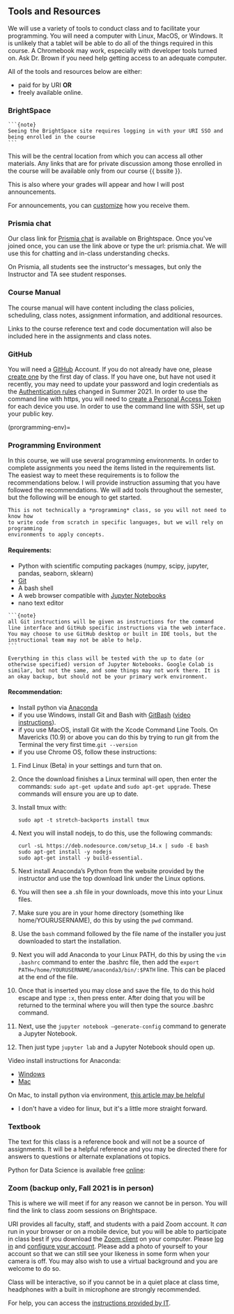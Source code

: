 ## Tools and Resources

We will use a variety of tools to conduct class and to facilitate your programming. You will need a computer with Linux, MacOS, or Windows. It is unlikely that a tablet will be able to do all of the things required in this course. A Chromebook may work, especially with developer tools turned on. Ask Dr. Brown if you need help getting access to an adequate computer.



All of the tools and resources below are either:

  - paid for by URI **OR**
  - freely available online.


### BrightSpace

````{margin}
```{note}
Seeing the BrightSpace site requires logging in with your URI SSO and being enrolled in the course
```
````
This will be the central location from which you can access all other materials.
Any links that are for private discussion among those enrolled in the course will be available only from our course {{ bssite }}.

This is also where your grades will appear and how I will post announcements.

For announcements, you can [customize](https://documentation.brightspace.com/EN/le/announcements/learner/enable_notifications_in_announcements.htm) how you receive them.


### Prismia chat

Our class link for [Prismia chat](https://prismia.chat/) is available on Brightspace.
Once you've joined once, you can use the link above or type the url: prismia.chat.
We will use this for chatting and in-class understanding checks.

On Prismia, all students see the instructor's messages, but only the Instructor and TA see student responses. 

### Course Manual

The course manual will have content including the class policies, scheduling, class notes, assignment information, and additional resources.
<!-- This will be linked from Brightspace and available publicly online at ). -->
Links to the course reference text and code documentation will also be included here in the assignments and class notes.

### GitHub

You will need a [GitHub](https://github.com/) Account. If you do not already have one, please [create one](https://github.com/signup) by the first day of class. If you have one, but have not used it recently, you may need to update your password and login credentials as the [Authentication rules](https://docs.github.com/en/github/authenticating-to-github/keeping-your-account-and-data-secure/about-authentication-to-github) changed in Summer 2021.  In order to use the command line with https, you will need to [create a Personal Access Token](https://docs.github.com/en/github/authenticating-to-github/creating-a-personal-access-token) for each device you use. In order to use the command line with SSH, set up your public key.



(prorgramming-env)=
### Programming Environment

In this course, we will use several programming environments. In order to complete assignments you need the items listed in the requirements list. The easiest way to meet these requirements is to follow the recommendations below. I will provide instruction assuming that you have followed the recommendations.
We will add tools throughout the semester, but the following will be enough
to get started.

```{warning}
This is not technically a *programming* class, so you will not need to know how
to write code from scratch in specific languages, but we will rely on programming
environments to apply concepts.
```

#### Requirements:
- Python with scientific computing packages (numpy, scipy, jupyter, pandas, seaborn, sklearn)
- [Git](https://git-scm.com/book/en/v2/Getting-Started-Installing-Git)
- A bash shell
- A web browser compatible with [Jupyter Notebooks](https://jupyter-notebook-beginner-guide.readthedocs.io/en/latest/install.html#step-0-the-browser)
- nano text editor

<!-- - Openrefine -->

````{margin}
```{note}
all Git instructions will be given as instructions for the command line interface and GitHub specific instructions via the web interface. You may choose to use GitHub desktop or built in IDE tools, but the instructional team may not be able to help.
```
````

```{warning}
Everything in this class will be tested with the up to date (or otherwise specified) version of Jupyter Notebooks. Google Colab is similar, but not the same, and some things may not work there. It is an okay backup, but should not be your primary work environment.
```

#### Recommendation:
- Install python via [Anaconda](https://www.anaconda.com/products/individual)
- if you use Windows, install Git and Bash with [GitBash](https://gitforwindows.org/) ([video instructions](https://youtu.be/339AEqk9c-8)).
- if you use MacOS, install Git with the Xcode Command Line Tools. On Mavericks (10.9) or above you can do this by trying to run git from the Terminal the very first time.`git --version`
- if you use Chrome OS, follow these instructions:
1. Find Linux (Beta) in your settings and turn that on.
2. Once the download finishes a Linux terminal will open, then enter the commands: `sudo
apt-get update` and `sudo apt-get upgrade`. These commands will ensure you are up to
date.
3. Install tmux with:

    ```
    sudo apt -t stretch-backports install tmux
    ```
4. Next you will install nodejs, to do this, use the following commands:

    ```
    curl -sL https://deb.nodesource.com/setup_14.x | sudo -E bash
    sudo apt-get install -y nodejs
    sudo apt-get install -y build-essential.
    ```
5. Next install Anaconda’s Python from the website provided by the instructor and use the
top download link under the Linux options.
6. You will then see a .sh file in your downloads, move this into your Linux files.
7. Make sure you are in your home directory (something like home/YOURUSERNAME),
do this by using the `pwd` command.
8. Use the `bash` command followed by the file name of the installer you just downloaded to
start the installation.
9. Next you will add Anaconda to your Linux PATH, do this by using the `vim .bashrc`
command to enter the .bashrc file, then add the `export
PATH=/home/YOURUSERNAME/anaconda3/bin/:$PATH` line. This can be placed at the
end of the file.
10. Once that is inserted you may close and save the file, to do this hold escape and type `:x`,
then press enter. After doing that you will be returned to the terminal where you will then
type the source .bashrc command.
11. Next, use the `jupyter notebook –generate-config` command to generate a Jupyter
Notebook.
12. Then just type `jupyter lab` and a Jupyter Notebook should open up.

<!-- (texteditor)=
Optional:
````{margin}
```{admonition} A tip from Dr. Brown
:class: tip
I use [atom](https://atom.io/), but I decided to use it by downloading both Atom and Sublime and trying different things in each for a week. I liked Atom better after that and I've stuck with it since. I used Atom to write all of the content in this syllabus. VScode will also work, if needed
```
````
- Text Editor: you may want a text editor outside of the Jupyter environment. Jupyter can edit markdown files (that you'll need for your portfolio), in browser, but it is more common to use a text editor like Atom or Sublime for this purpose. -->


Video install instructions for Anaconda:
- [Windows](https://www.youtube.com/watch?v=xxQ0mzZ8UvA)
- [Mac](https://www.youtube.com/watch?v=TcSAln46u9U)

On Mac,  to install python via environment, [this article may be helpful](https://opensource.com/article/19/5/python-3-default-mac)
- I don't have a video for linux, but it's a little more straight forward.

### Textbook

The text for this class is a reference book and will not be a source of assignments. It will be a helpful reference and you may be directed there for answers to questions or alternate explanations ot topics.

Python for Data Science is available free [online](https://jakevdp.github.io/PythonDataScienceHandbook/):





### Zoom (backup only, Fall 2021 is in person)

[^tldr]: Too long; didn't read.

This is where we will meet if for any reason we cannot be in person. You will find the link to class zoom sessions on Brightspace.

URI provides all faculty, staff, and students with a paid Zoom account. It *can* run in your browser or on a mobile device, but you will be able to participate in class best if you download the [Zoom client](https://zoom.us/download) on your computer. Please [log in](https://uri-edu.zoom.us/) and [configure your account](https://uri-edu.zoom.us/profile).  Please add a photo of yourself to your account so that we can still see your likeness in some form when your camera is off. You may also wish to use a virtual background and you are welcome to do so.  

Class will be interactive, so if you cannot be in a quiet place at class time, headphones with a built in microphone are strongly recommended.

For help, you can access the [instructions provided by IT](https://web.uri.edu/itservicedesk/zoom-at-uri/).
